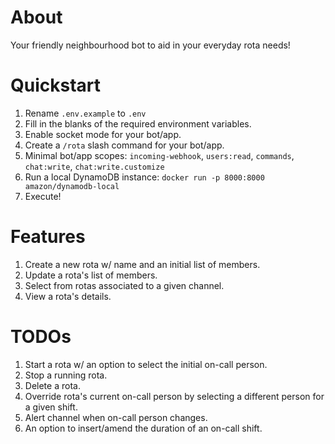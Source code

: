 # About

Your friendly neighbourhood bot to aid in your everyday rota needs!

# Quickstart

1. Rename `.env.example` to `.env`
2. Fill in the blanks of the required environment variables.
3. Enable socket mode for your bot/app.
4. Create a `/rota` slash command for your bot/app.
5. Minimal bot/app scopes: `incoming-webhook`, `users:read`, `commands`, `chat:write`, `chat:write.customize`
6. Run a local DynamoDB instance: `docker run -p 8000:8000 amazon/dynamodb-local`
7. Execute!

# Features

1. Create a new rota w/ name and an initial list of members.
2. Update a rota's list of members.
3. Select from rotas associated to a given channel.
4. View a rota's details.

# TODOs

1. Start a rota w/ an option to select the initial on-call person.
2. Stop a running rota.
3. Delete a rota.
4. Override rota's current on-call person by selecting a different person for a given shift.
5. Alert channel when on-call person changes.
6. An option to insert/amend the duration of an on-call shift.